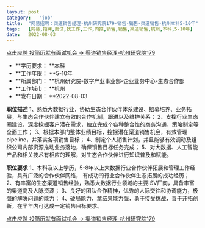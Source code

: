 ```yaml
---
layout:	post
category:	"job"
title:	"网易招聘：渠道销售经理-杭州研究院179-销售-销售-渠道销售-杭州本科5-10年"
tags:	[网易,招聘,面试,找工作,工作,内推,销售,销售,渠道销售,杭州,本科,5-10年]
date:	2022-08-03
---
```


[点击应聘 投简历就有面试机会 -> 渠道销售经理-杭州研究院179](http://mobile.bole.netease.com/bole/boleDetail?id=42074&employeeId=346f03c3cda5f04c&key=all)



- **学历要求： **本科
- **工作年限： **5-10年
- **所属部门： **杭州研究院-数字产业事业部-企业业务中心-生态合作部
- **工作城市： **杭州
- **发布日期： **2022-08-03



**职位描述**
1、熟悉大数据行业，协助生态合作伙伴体系建设、招募培养、业务拓展，与生态合作伙伴建立有效的合作机制，跟进以及维护关系；
2、支撑行业生态圈建设，深度挖掘客户潜在需求，独立完成个各种整合性的商务沟通、策略制定等全面工作；
3、根据本部门整体业绩目标，挖掘潜在渠道销售机会，有效管理pipeline，并落实各项销售目标；
4、制定个人销售计划，并且能够有效调动及组织公司内部资源推动业务落地，确保销售目标任务完成；
5、对大数据、人工智能产品和相关技术有相应的理解，对生态合作伙伴进行知识普及和赋能。



**职位要求**
1、本科及以上学历，5-8年以上大数据行业合作伙伴拓展和管理工作经验，具有广泛的合作伙伴网络， 有成功的行业合作伙伴生态拓展的成功经历；
2、有丰富的生态渠道销售经验，熟悉大数据行业领域的主要ISV厂商，具备丰富的渠道商及人脉资源；
3、良好的团队合作精神，优秀的人际交往和协调能力，极强的解决问题的能力；
4、破局能力、拿结果能力强，勇于接受挑战，善于开拓创新，在半年内可达成一定销售目标要求。



[点击应聘 投简历就有面试机会 -> 渠道销售经理-杭州研究院179](http://mobile.bole.netease.com/bole/boleDetail?id=42074&employeeId=346f03c3cda5f04c&key=all)